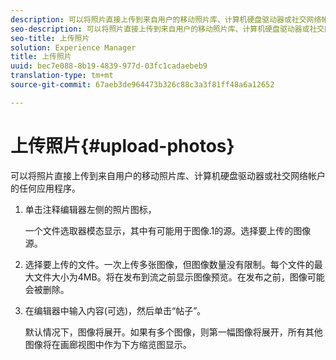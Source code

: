 ```yaml
---
description: 可以将照片直接上传到来自用户的移动照片库、计算机硬盘驱动器或社交网络帐户的任何应用程序。
seo-description: 可以将照片直接上传到来自用户的移动照片库、计算机硬盘驱动器或社交网络帐户的任何应用程序。
seo-title: 上传照片
solution: Experience Manager
title: 上传照片
uuid: bec7e088-8b19-4839-977d-03fc1cadaebeb9
translation-type: tm+mt
source-git-commit: 67aeb3de964473b326c88c3a3f81ff48a6a12652

---
```



# 上传照片{#upload-photos}

可以将照片直接上传到来自用户的移动照片库、计算机硬盘驱动器或社交网络帐户的任何应用程序。

1. 单击注释编辑器左侧的照片图标，

   一个文件选取器模态显示，其中有可能用于图像.1的源。选择要上传的图像源。
1. 选择要上传的文件。一次上传多张图像，但图像数量没有限制。每个文件的最大文件大小为4MB。将在发布到流之前显示图像预览。在发布之前，图像可能会被删除。
1. 在编辑器中输入内容(可选)，然后单击“帖子”。

   默认情况下，图像将展开。如果有多个图像，则第一幅图像将展开，所有其他图像将在画廊视图中作为下方缩览图显示。